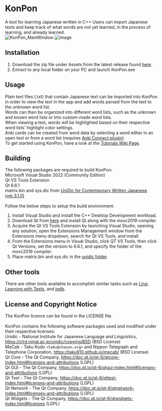 # KonPon
A tool for learning Japanese written in C++
Users can import Japanese texts and keep track of what words are not yet learned, in the process of learning, and already learned.
<br>![KonPon_MainWindow](https://github.com/gallaway-jp/KonPon/assets/105543156/ae31e158-7731-4801-b88e-bdc7ead2d0fa)
![image](https://github.com/gallaway-jp/KonPon/assets/105543156/84c83917-d706-4ff2-b9b8-5eb0dff58d93)


## Installation
1. Download the zip file under Assets from the latest release found [here](https://github.com/gallaway-jp/KonPon/releases).  
2. Extract to any local folder on your PC and launch KonPon.exe

## Usage
Plain text files (.txt) that contain Japanese text can be imported into KonPon in order to view the text in the app and add words parsed from the text to the unknown word list.  
Words can then be organized into different word lists, such as the unknown and known word lists or into custom-made word lists.  
When viewing a text, words will be highlighted based on their respective word lists' highlight color settings.  
Anki cards can be created from word data by selecting a word either in an open text or from a word list (requires [Anki Connect plugin](https://ankiweb.net/shared/info/2055492159)).  
To get started using KonPon, have a look at the [Tutorials Wiki Page](https://github.com/gallaway-jp/KonPon/wiki/).

## Building
The following packages are required to build KonPon:  
Microsoft Visual Studio 2022 (Community Edition)  
Qt VS Tools Extension  
Qt 6.6.1  
matrix.bin and sys.dic from [UniDic for Contemporary Written Japanese (ver.3.1.0)](https://clrd.ninjal.ac.jp/unidic/en/back_number_en.html#unidic_bccwj)  
<br>
Follow the below steps to setup the build environment:  
1. Install Visual Studio and install the C++ Desktop Development workload.    
2. Download Qt from [here](https://www.qt.io/download-open-source) and install Qt along with the msvc2019 compiler.  
3. Acquire the Qt VS Tools Extension by launching Visual Studio, opening any solution, open the Extensions Management window from the Extensions menu dropdown, search for Qt VS Tools, and install.  
4. From the Extensions menu in Visual Studio, click QT VS Tools, then click Qt Versions, set the version to 6.6.1, and specify the folder of the msvc2019 compiler.
5. Place matrix.bin and sys.dic in the [unidic folder](MemoryMapLib/unidic/).  

## Other tools

There are other tools available to accomplish similar tasks such as
[Linq](https://www.lingq.com/en/), [Learning with Texts](https://learning-with-texts.sourceforge.io/),
and [jpdb](https://jpdb.io/).

## License and Copyright Notice
The KonPon licence can be found in the LICENSE file.  
<br>
KonPon contains the following software packages used and modified under their respective licenses:  
Unidic - National Institute for Japanese Language and Linguistics, https://clrd.ninjal.ac.jp/unidic/copying/BSD (BSD License)  
MeCab - Taku Kudo `<taku@chasen.org>` and Nippon Telegraph and Telephone Corporation, https://taku910.github.io/mecab/ (BSD License)  
Qt Core - The Qt Company, https://doc.qt.io/qt-6/qtcore-index.html#licenses-and-attributions (LGPL)  
Qt GUI - The Qt Company, https://doc.qt.io/qt-6/qtgui-index.html#licenses-and-attributions (LGPL)  
Qt Test - The Qt Company, https://doc.qt.io/qt-6/qttest-index.html#licenses-and-attributions (LGPL)  
Qt Network - The Qt Company, https://doc.qt.io/qt-6/qtnetwork-index.html#licenses-and-attributions (LGPL)  
Qt Widgets - The Qt Company, https://doc.qt.io/qt-6/qtwidgets-index.html#licenses (LGPL)  
